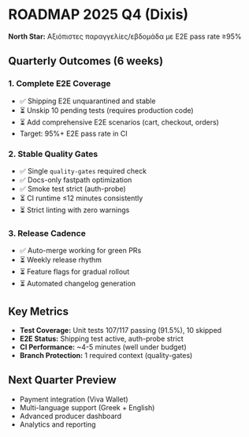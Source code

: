 # ROADMAP 2025 Q4 (Dixis)

**North Star:** Αξιόπιστες παραγγελίες/εβδομάδα με E2E pass rate ≥95%

## Quarterly Outcomes (6 weeks)

### 1. Complete E2E Coverage
- ✅ Shipping E2E unquarantined and stable
- ⏳ Unskip 10 pending tests (requires production code)
- ⏳ Add comprehensive E2E scenarios (cart, checkout, orders)
- Target: 95%+ E2E pass rate in CI

### 2. Stable Quality Gates
- ✅ Single `quality-gates` required check
- ✅ Docs-only fastpath optimization
- ✅ Smoke test strict (auth-probe)
- ⏳ CI runtime ≤12 minutes consistently
- ⏳ Strict linting with zero warnings

### 3. Release Cadence
- ✅ Auto-merge working for green PRs
- ⏳ Weekly release rhythm
- ⏳ Feature flags for gradual rollout
- ⏳ Automated changelog generation

## Key Metrics

- **Test Coverage:** Unit tests 107/117 passing (91.5%), 10 skipped
- **E2E Status:** Shipping test active, auth-probe strict
- **CI Performance:** ~4-5 minutes (well under budget)
- **Branch Protection:** 1 required context (quality-gates)

## Next Quarter Preview

- Payment integration (Viva Wallet)
- Multi-language support (Greek + English)
- Advanced producer dashboard
- Analytics and reporting
